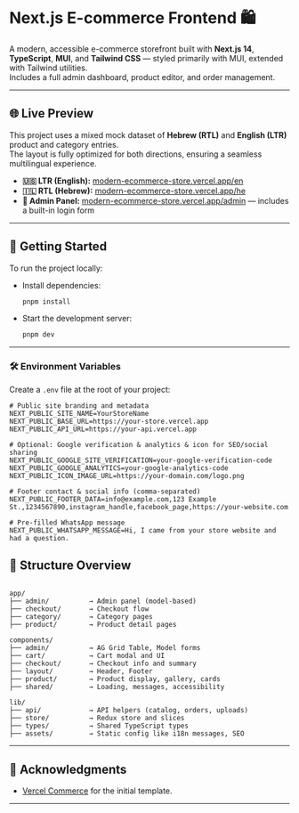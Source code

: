 # Next.js E-commerce Frontend 🛍️

A modern, accessible e-commerce storefront built with **Next.js 14**, **TypeScript**, **MUI**, and **Tailwind CSS** — styled primarily with MUI, extended with Tailwind utilities.  
Includes a full admin dashboard, product editor, and order management.

---

## 🌐 Live Preview

This project uses a mixed mock dataset of **Hebrew (RTL)** and **English (LTR)** product and category entries.  
The layout is fully optimized for both directions, ensuring a seamless multilingual experience.

- **🇺🇸 LTR (English):** [modern-ecommerce-store.vercel.app/en](https://modern-ecommerce-store.vercel.app/en)
- **🇮🇱 RTL (Hebrew):** [modern-ecommerce-store.vercel.app/he](https://modern-ecommerce-store.vercel.app/he)
- **🔐 Admin Panel:** [modern-ecommerce-store.vercel.app/admin](https://modern-ecommerce-store.vercel.app/admin) — includes a built-in login form

---

## 🚀 Getting Started

To run the project locally:

- Install dependencies:

  ```bash
  pnpm install
  ```

- Start the development server:

  ```bash
  pnpm dev
  ```

---

### 🛠️ Environment Variables

Create a `.env` file at the root of your project:

```env
# Public site branding and metadata
NEXT_PUBLIC_SITE_NAME=YourStoreName
NEXT_PUBLIC_BASE_URL=https://your-store.vercel.app
NEXT_PUBLIC_API_URL=https://your-api.vercel.app

# Optional: Google verification & analytics & icon for SEO/social sharing
NEXT_PUBLIC_GOOGLE_SITE_VERIFICATION=your-google-verification-code
NEXT_PUBLIC_GOOGLE_ANALYTICS=your-google-analytics-code
NEXT_PUBLIC_ICON_IMAGE_URL=https://your-domain.com/logo.png

# Footer contact & social info (comma-separated)
NEXT_PUBLIC_FOOTER_DATA=info@example.com,123 Example St.,1234567890,instagram_handle,facebook_page,https://your-website.com

# Pre-filled WhatsApp message
NEXT_PUBLIC_WHATSAPP_MESSAGE=Hi, I came from your store website and had a question.
```

## 📁 Structure Overview

```

app/
├── admin/          → Admin panel (model-based)
├── checkout/       → Checkout flow
├── category/       → Category pages
├── product/        → Product detail pages

components/
├── admin/          → AG Grid Table, Model forms
├── cart/           → Cart modal and UI
├── checkout/       → Checkout info and summary
├── layout/         → Header, Footer
├── product/        → Product display, gallery, cards
├── shared/         → Loading, messages, accessibility

lib/
├── api/            → API helpers (catalog, orders, uploads)
├── store/          → Redux store and slices
├── types/          → Shared TypeScript types
├── assets/         → Static config like i18n messages, SEO
```

---

## 🙏 Acknowledgments

- [Vercel Commerce](https://github.com/vercel/commerce) for the initial template.

---
